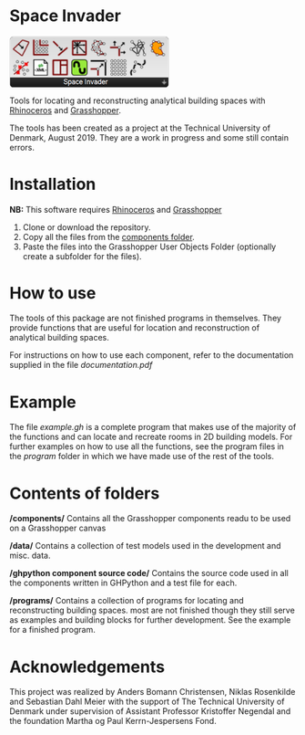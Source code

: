 # Space Invader
<img align="center" src="https://raw.githubusercontent.com/deswaks/space-invader/master/data/space-invader.png" width="280"/>

Tools for locating and reconstructing analytical building spaces with <a href="https://www.rhino3d.com/">Rhinoceros</a> and <a href="https://www.grasshopper3d.com/">Grasshopper</a>.

The tools has been created as a project at the Technical University of Denmark, August 2019. They are a work in progress and some still contain errors.

# Installation
<b>NB:</b> This software requires <a href="https://www.rhino3d.com/">Rhinoceros</a> and <a href="https://www.grasshopper3d.com/">Grasshopper</a>
1. Clone or download the repository.
2. Copy all the files from the <a href="https://github.com/deswaks/space-invader/tree/master/components">components folder</a>.
3. Paste the files into the Grasshopper User Objects Folder (optionally create a subfolder for the files).

# How to use
The tools of this package are not finished programs in themselves. They provide functions that are useful for location and reconstruction of analytical building spaces.

For instructions on how to use each component, refer to the documentation supplied in the file <i>documentation.pdf</i>

# Example
The file <i>example.gh</i> is a complete program that makes use of the majority of the functions and can locate and recreate rooms in 2D building models. For further examples on how to use all the functions, see the program files in the <i>program</i> folder in which we have made use of the rest of the tools.

# Contents of folders
<b>/components/</b> Contains all the Grasshopper components readu to be used on a Grasshopper canvas

<b>/data/</b> Contains a collection of test models used in the development and misc. data.

<b>/ghpython component source code/</b> Contains the source code used in all the components written in GHPython and a test file for each.

<b>/programs/</b> Contains a collection of programs for locating and reconstructing building spaces. most are not finished though they still serve as examples and building blocks for further development. See the example for a finished program.

# Acknowledgements
This project was realized by Anders Bomann Christensen, Niklas Rosenkilde and Sebastian Dahl Meier with the support of The Technical University of Denmark under supervision of Assistant Professor Kristoffer Negendal and the foundation Martha og Paul Kerrn-Jespersens Fond.

